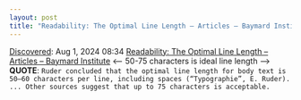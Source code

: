```yaml
---
layout: post
title: "Readability: The Optimal Line Length – Articles – Baymard Institute"
---
```

[Discovered](http://rolandtanglao.com/2020/07/29/p1-blogthis-checkvist-list-links-to-blog/): Aug 1, 2024 08:34 [Readability: The Optimal Line Length – Articles – Baymard Institute](https://baymard.com/blog/line-length-readability) <-- 50-75 characters is ideal line length --> **QUOTE**: `Ruder concluded that the optimal line length for body text is 50–60 characters per line, including spaces (“Typographie”, E. Ruder). ... Other sources suggest that up to 75 characters is acceptable.`

